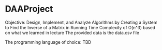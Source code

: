 # DAAProject
Objective: Design, Implement, and Analyze Algorithms by Creating a System to Find the Inverse of a Matrix in Running Time Complexity of O(n^3) based on what we learned in lecture
The provided data is the data.csv file

The programming language of choice: TBD
